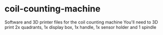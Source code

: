# coil-counting-machine
Software and 3D printer files for the coil counting machine
You'll need to 3D print 2x quadrants, 1x display box, 1x handle, 1x sensor holder and 1 spindle
